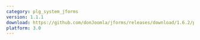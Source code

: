 ```yaml
---
category: plg_system_jforms
version: 1.1.1
download: https://github.com/donJoomla/jforms/releases/download/1.6.2/plg_system_jforms_1.6.2_j30.zip
platform: 3.0
---
```

